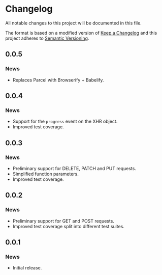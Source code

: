 # Changelog

All notable changes to this project will be documented in this file.

The format is based on a modified version of [Keep a Changelog](http://keepachangelog.com/en/1.0.0/)
and this project adheres to [Semantic Versioning](http://semver.org/spec/v2.0.0.html).

## 0.0.5

### News

* Replaces Parcel with Browserify + Babelify.

## 0.0.4

### News

* Support for the `progress` event on the XHR object.
* Improved test coverage.

## 0.0.3

### News

* Preliminary support for DELETE, PATCH and PUT requests.
* Simplified function parameters.
* Improved test coverage.

## 0.0.2

### News

* Preliminary support for GET and POST requests.
* Improved test coverage split into different test suites.

## 0.0.1

### News

* Initial release.
